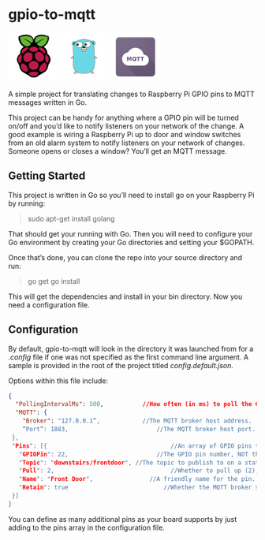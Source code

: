 # gpio-to-mqtt

<img src="./assets/raspberrypi.png" alt="Raspberry Pi" height="100"> <img src="./assets/golang.png" alt="Golang" height="100"> <img src="./assets/mqtt.png" alt="MQTT" height="100">

A simple project for translating changes to Raspberry Pi GPIO pins to MQTT messages written in Go.

This project can be handy for anything where a GPIO pin will be turned on/off and you’d like to notify listeners on your network of the change. A good example is wiring a Raspberry Pi up to door and window switches from an old alarm system to notify listeners on your network of changes. Someone opens or closes a window? You’ll get an MQTT message.

## Getting Started

This project is written in Go so you’ll need to install go on your Raspberry Pi by running:

> sudo apt-get install golang

That should get your running with Go. Then you will need to configure your Go environment by creating your Go directories and setting your $GOPATH.

Once that’s done, you can clone the repo into your source directory and run:

> go get
> go install

This will get the dependencies and install in your bin directory. Now you need a configuration file.

## Configuration

By default, gpio-to-mqtt will look in the directory it was launched from for a *.config* file if one was not specified as the first command line argument. A sample is provided in the root of the project titled *config.default.json.*

Options within this file include:

```json
{
  "PollingIntervalMs": 500, 	      //How often (in ms) to poll the GPIO pins for state changes.
  "MQTT": {
    "Broker": "127.0.0.1”,		      //The MQTT broker host address.
    “Port”: 1883, 				          //The MQTT broker host port.
 },
 "Pins": [{ 					              //An array of GPIO pins to monitor.
   "GPIOPin": 22,			              //The GPIO pin number, NOT the BCM pin.
   "Topic": "downstairs/frontdoor",	//The topic to publish to on a state change.
   "Pull": 2,					              //Whether to pull up (2), down (1), or off (0).
   "Name": "Front Door",		        //A friendly name for the pin.
   "Retain": true				            //Whether the MQTT broker should retain the messages.
 }]
}
```

You can define as many additional pins as your board supports by just adding to the pins array in the configuration file.
